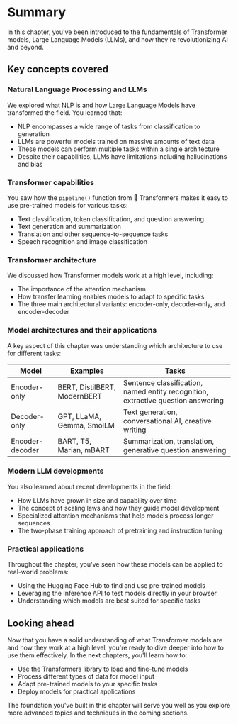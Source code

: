 # Summary

In this chapter, you've been introduced to the fundamentals of Transformer models, Large Language Models (LLMs), and how they're revolutionizing AI and beyond.

## Key concepts covered

### Natural Language Processing and LLMs

We explored what NLP is and how Large Language Models have transformed the field. You learned that:
- NLP encompasses a wide range of tasks from classification to generation
- LLMs are powerful models trained on massive amounts of text data
- These models can perform multiple tasks within a single architecture
- Despite their capabilities, LLMs have limitations including hallucinations and bias

### Transformer capabilities

You saw how the `pipeline()` function from 🤗 Transformers makes it easy to use pre-trained models for various tasks:
- Text classification, token classification, and question answering
- Text generation and summarization
- Translation and other sequence-to-sequence tasks
- Speech recognition and image classification

### Transformer architecture

We discussed how Transformer models work at a high level, including:
- The importance of the attention mechanism
- How transfer learning enables models to adapt to specific tasks
- The three main architectural variants: encoder-only, decoder-only, and encoder-decoder

### Model architectures and their applications
A key aspect of this chapter was understanding which architecture to use for different tasks:

| Model           | Examples                                   | Tasks                                                                            |
|-----------------|--------------------------------------------|----------------------------------------------------------------------------------|
| Encoder-only    | BERT, DistilBERT, ModernBERT               | Sentence classification, named entity recognition, extractive question answering |
| Decoder-only    | GPT, LLaMA, Gemma, SmolLM                  | Text generation, conversational AI, creative writing                             |
| Encoder-decoder | BART, T5, Marian, mBART                    | Summarization, translation, generative question answering                        |

### Modern LLM developments
You also learned about recent developments in the field:
- How LLMs have grown in size and capability over time
- The concept of scaling laws and how they guide model development
- Specialized attention mechanisms that help models process longer sequences
- The two-phase training approach of pretraining and instruction tuning

### Practical applications
Throughout the chapter, you've seen how these models can be applied to real-world problems:
- Using the Hugging Face Hub to find and use pre-trained models
- Leveraging the Inference API to test models directly in your browser
- Understanding which models are best suited for specific tasks

## Looking ahead

Now that you have a solid understanding of what Transformer models are and how they work at a high level, you're ready to dive deeper into how to use them effectively. In the next chapters, you'll learn how to:

- Use the Transformers library to load and fine-tune models
- Process different types of data for model input
- Adapt pre-trained models to your specific tasks
- Deploy models for practical applications

The foundation you've built in this chapter will serve you well as you explore more advanced topics and techniques in the coming sections.
